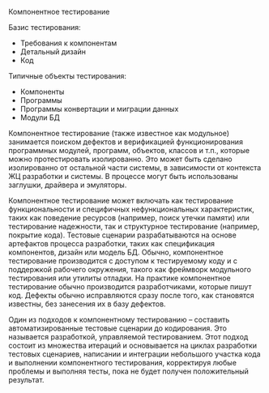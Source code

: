 Компонентное тестирование

Базис тестирования:
- Требования к компонентам
- Детальный дизайн
- Код

Типичные объекты тестирования:
- Компоненты
- Программы
- Программы конвертации и миграции данных
- Модули БД

Компонентное тестирование (также известное как модульное) занимается поиском дефектов и верификацией функционирования программных модулей, программ, объектов, классов и т.п., которые можно протестировать изолированно. Это может быть сделано изолированно от остальной части системы, в зависимости от контекста ЖЦ разработки и системы. В процессе могут быть использованы заглушки, драйвера и эмуляторы.

Компонентное тестирование может включать как тестирование функциональности и специфичных нефункциональных характеристик, таких как поведение ресурсов (например, поиск утечки памяти) или тестирование надежности, так и структурное тестирование (например, покрытие кода). Тестовые сценарии разрабатываются на основе артефактов процесса разработки, таких как спецификация компонентов, дизайн или модель БД.
Обычно, компонентное тестирование производится с доступом к тестируемому коду и с поддержкой рабочего окружения, такого как фреймворк модульного тестирования или утилиты отладки. На практике компонентное тестирование обычно производится разработчиками, которые пишут код. Дефекты обычно исправляются сразу после того, как становятся известны, без занесения их в базу дефектов.

Один из подходов к компонентному тестированию – составить автоматизированные тестовые сценарии до кодирования. Это называется разработкой, управляемой тестированием. Этот подход состоит из множества итераций и основывается на циклах разработки тестовых сценариев, написании и интеграции небольшого участка кода и выполнении компонентного тестирования, корректируя любые проблемы и выполняя тесты, пока не будет получен
положительный результат.
